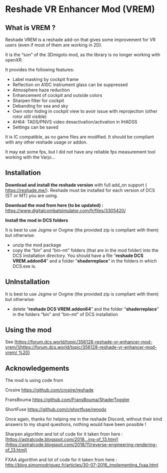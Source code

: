 # Reshade VR Enhancer Mod (VREM)

## What is VREM ?

Reshade VREM is a reshade add-on that gives some improvement for VR users (even if most of them are working in 2D).

It is the “son” of the 3Dmigoto mod, as the library is no longer working with openXR.

It provides the following features:

-   Label masking by cockpit frame
-   Reflection on A10C instrument glass can be suppressed
-   Atmosphere haze reduction
-   Enhancement of cockpit and outside colors
-   Sharpen filter for cockpit
-   Debanding for sea and sky
-   Own rotor hiding in cockpit view to avoir issue with reprojection (other rotor still visible)
-   AH64: TADS/PNVS video desactivation/activation in IHADSS
-   Settings can be saved

It is IC compatible, as no game files are modified. It should be compliant with any other reshade usage or addon.

It may eat some fps, but I did not have any reliable fps measurement tool working with the Varjo…

## Installation

**Download and install the reshade version** with full add_on support ( <https://reshade.me/>). Reshade must be installed for each version of DCS (ST or MT) you are using.

**Download the mod from here (to be updated) :** <https://www.digitalcombatsimulator.com/fr/files/3305420/>

**Install the mod in DCS folders**

It is best to use Jsgme or Ovgme (the provided zip is compliant with them) but otherwise:

-   unzip the mod package
-   copy the “bin” and “bin-mt” folders (that are in the mod folder) into the DCS installation directory. You should have a file “**reshade DCS VREM.addon64**” and a folder “**shaderreplace**” in the folders in which DCS.exe is.

## UnInstallation

It is best to use Jsgme or Ovgme (the provided zip is compliant with them) but otherwise:

-   delete “**reshade DCS VREM.addon64**” and the folder “**shaderreplace**” in the folders “bin” and “bin-mt” of DCS installation

## Using the mod

See [https://forum.dcs.world/topic/356128-reshade-vr-enhancer-mod-vrem/](https://forum.dcs.world/topic/356128-reshade-vr-enhancer-mod-vrem/ %20)

## Acknowledgements

The mod is using code from

Crosire <https://github.com/crosire/reshade>

FransBouma <https://github.com/FransBouma/ShaderToggler>

ShortFuse <https://github.com/clshortfuse/renodx>

Once again, thanks for helping me in the reshade Discord, without their kind answers to my stupid questions, nothing would have been possible !

Sharpen algorithm and lot of code for it taken from here : [https://astralcode.blogspot.com/2018...ing-of_13.html](https://astralcode.blogspot.com/2018/11/reverse-engineering-rendering-of_13.html)

FXAA algorithm and lot of code for it taken from here : <http://blog.simonrodriguez.fr/articles/30-07-2016_implementing_fxaa.html>
